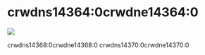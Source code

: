 # crwdns14364:0crwdne14364:0

![](crwdns14366:0crwdne14366:0)

crwdns14368:0crwdne14368:0 crwdns14370:0crwdne14370:0


